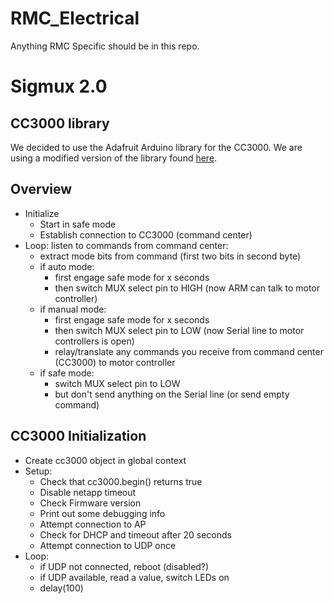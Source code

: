 # RMC_Electrical

Anything RMC Specific should be in this repo.


# Sigmux 2.0

## CC3000 library
We decided to use the Adafruit Arduino library for the CC3000. We are using a modified version of the library found [here](https://github.com/oxoocoffee/Adafruit_CC3000_Library).

## Overview
* Initialize
    * Start in safe mode
    * Establish connection to CC3000 (command center)
* Loop: listen to commands from command center:
    * extract mode bits from command (first two bits in second byte)
    * if auto mode:
        * first engage safe mode for x seconds
        * then switch MUX select pin to HIGH (now ARM can talk to motor controller)
    * if manual mode:
        * first engage safe mode for x seconds
        * then switch MUX select pin to LOW (now Serial line to motor controllers is open)
        * relay/translate any commands you receive from command center (CC3000) to motor controller
    * if safe mode:
        * switch MUX select pin to LOW
        * but don't send anything on the Serial line (or send empty command)

## CC3000 Initialization
* Create cc3000 object in global context
* Setup:
    * Check that cc3000.begin() returns true
    * Disable netapp timeout
    * Check Firmware version
    * Print out some debugging info
    * Attempt connection to AP
    * Check for DHCP and timeout after 20 seconds
    * Attempt connection to UDP once
* Loop:
    * if UDP not connected, reboot (disabled?)
    * if UDP available, read a value, switch LEDs on
    * delay(100)
